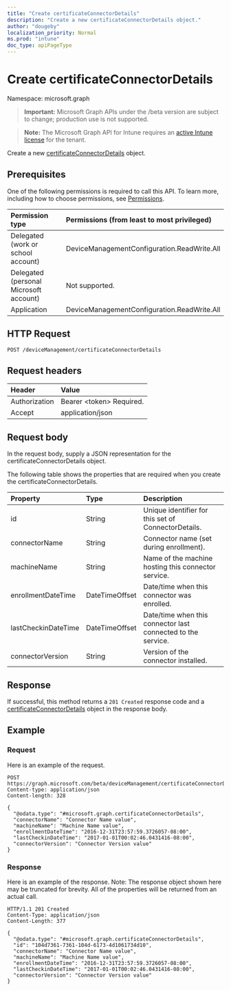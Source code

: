```yaml
---
title: "Create certificateConnectorDetails"
description: "Create a new certificateConnectorDetails object."
author: "dougeby"
localization_priority: Normal
ms.prod: "intune"
doc_type: apiPageType
---
```


# Create certificateConnectorDetails

Namespace: microsoft.graph

> **Important:** Microsoft Graph APIs under the /beta version are subject to change; production use is not supported.

> **Note:** The Microsoft Graph API for Intune requires an [active Intune license](https://go.microsoft.com/fwlink/?linkid=839381) for the tenant.

Create a new [certificateConnectorDetails](../resources/intune-raimportcerts-certificateconnectordetails.md) object.

## Prerequisites
One of the following permissions is required to call this API. To learn more, including how to choose permissions, see [Permissions](/graph/permissions-reference).

|Permission type|Permissions (from least to most privileged)|
|:---|:---|
|Delegated (work or school account)|DeviceManagementConfiguration.ReadWrite.All|
|Delegated (personal Microsoft account)|Not supported.|
|Application|DeviceManagementConfiguration.ReadWrite.All|

## HTTP Request
<!-- {
  "blockType": "ignored"
}
-->
``` http
POST /deviceManagement/certificateConnectorDetails
```

## Request headers
|Header|Value|
|:---|:---|
|Authorization|Bearer &lt;token&gt; Required.|
|Accept|application/json|

## Request body
In the request body, supply a JSON representation for the certificateConnectorDetails object.

The following table shows the properties that are required when you create the certificateConnectorDetails.

|Property|Type|Description|
|:---|:---|:---|
|id|String|Unique identifier for this set of ConnectorDetails.|
|connectorName|String|Connector name (set during enrollment).|
|machineName|String|Name of the machine hosting this connector service.|
|enrollmentDateTime|DateTimeOffset|Date/time when this connector was enrolled.|
|lastCheckinDateTime|DateTimeOffset|Date/time when this connector last connected to the service.|
|connectorVersion|String|Version of the connector installed.|



## Response
If successful, this method returns a `201 Created` response code and a [certificateConnectorDetails](../resources/intune-raimportcerts-certificateconnectordetails.md) object in the response body.

## Example

### Request
Here is an example of the request.
``` http
POST https://graph.microsoft.com/beta/deviceManagement/certificateConnectorDetails
Content-type: application/json
Content-length: 328

{
  "@odata.type": "#microsoft.graph.certificateConnectorDetails",
  "connectorName": "Connector Name value",
  "machineName": "Machine Name value",
  "enrollmentDateTime": "2016-12-31T23:57:59.3726057-08:00",
  "lastCheckinDateTime": "2017-01-01T00:02:46.0431416-08:00",
  "connectorVersion": "Connector Version value"
}
```

### Response
Here is an example of the response. Note: The response object shown here may be truncated for brevity. All of the properties will be returned from an actual call.
``` http
HTTP/1.1 201 Created
Content-Type: application/json
Content-Length: 377

{
  "@odata.type": "#microsoft.graph.certificateConnectorDetails",
  "id": "104d7361-7361-104d-6173-4d1061734d10",
  "connectorName": "Connector Name value",
  "machineName": "Machine Name value",
  "enrollmentDateTime": "2016-12-31T23:57:59.3726057-08:00",
  "lastCheckinDateTime": "2017-01-01T00:02:46.0431416-08:00",
  "connectorVersion": "Connector Version value"
}
```






